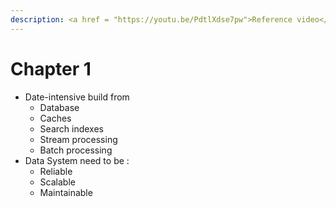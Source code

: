 ```yaml
---
description: <a href = "https://youtu.be/PdtlXdse7pw">Reference video</a>
---
```


# Chapter 1



* Date-intensive build from
  * Database
  * Caches
  * Search indexes
  * Stream processing
  * Batch processing
* Data System need to be :
  * Reliable
  * Scalable
  * Maintainable
